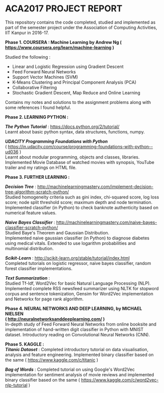 # ACA2017 PROJECT REPORT #

This repository contains the code completed, studied and implemented as part of the semester project under the Association of Computing Activities, IIT Kanpur in 2016-17. 

 __Phase 1. COURSERA : Machine Learning by Andrew Ng   ( https://www.coursera.org/learn/machine-learning )__  
   
   
  Studied the following :  
  - Linear and Logistic Regression using Gradient Descent  
  - Feed Forward Neural Networks  
  - Support Vector Machines (SVM)  
  - K-Means Clustering and Principal Component Analysis (PCA)  
  - Collaborative Filtering  
  - Stochastic Gradient Descent, Map Reduce and Online Learning  
  
  Contains my notes and solutions to the assignment problems along with some references I found helpful.
  
__Phase 2. LEARNING PYTHON :__  
  
  
___The Python Tutorial___ : https://docs.python.org/2/tutorial/  
Learnt about basic python syntax, data structures, functions, numpy.  
      
___UDACITY Programming Foundations with Python___  
( https://in.udacity.com/course/programming-foundations-with-python--ud036 )  
Learnt about modular programming, objects and classes, libraries. Implemented Movie Database of watched movies with synopsis, YouTube trailer and my ratings on HTML file.  
      
__Phase 3. FURTHER LEARNING :__  
  
  
  ___Decision Tree___ : http://machinelearningmastery.com/implement-decision-tree-algorithm-scratch-python/  
  Studied homogeneity criteria such as gini index, chi-squared score, log loss score; node split threshold score; maximum depth and node termination.  
  Implemented classifier (in Python) to check banknote authenticity based on numerical feature values.  
    
  ___Naive Bayes Classifier___ : http://machinelearningmastery.com/naive-bayes-classifier-scratch-python/  
  Studied Baye's Theorem and Gaussian Distribution.  
  Implemented naive gaussian classifier (in Python) to diagnose diabetes using medical vitals. Extended to use logarithm probabilities and multinomial distribution.  
    
  ___Scikit-Learn___ : http://scikit-learn.org/stable/tutorial/index.html  
  Completed tutorials on logistic regressor, naive bayes classifier, random forest classifier implementations.  
    
  ___Text Summarization___ :  
  Studied Tf-Idf, Word2Vec for basic Natural Language Processing (NLP).      
  Implemented complete RSS newsfeed summarizer using NLTK for stopword corpus and sentence tokenization, Gensim for Word2Vec implementation and Networkx for page rank algorithm.  
    
__Phase 4. NEURAL NETWORKS AND DEEP LEARNING, by MICHAEL NIELSEN  
( http://neuralnetworksanddeeplearning.com/ )__  
  In-depth study of Feed Forward Neural Networks from online booksite and implementation of hand-written digit classifier in Python with MNIST dataset. Introductory reading on Convolutional Neural Networks (CNN).  
    
__Phase 5. KAGGLE :__  
  ___Titanic Dataset___ : Completed introductory tutorial on data visualisation, analysis and feature engineering. Implemented binary classifier based on the same ( https://www.kaggle.com/c/titanic )  
    
  ___Bag of Words___ : Completed tutorial on using Google's Word2Vec implementation for sentiment analysis of movie reviews and implemented binary classifier based on the same ( https://www.kaggle.com/c/word2vec-nlp-tutorial )  
  
